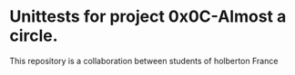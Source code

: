 # Unittests for project 0x0C-Almost a circle.

This repository is a collaboration between students of holberton France
